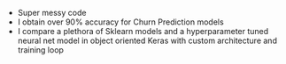 - Super messy code 
- I obtain over 90% accuracy for Churn Prediction models
- I compare a plethora of Sklearn models and a hyperparameter tuned neural net model in object oriented Keras with custom architecture and training loop
